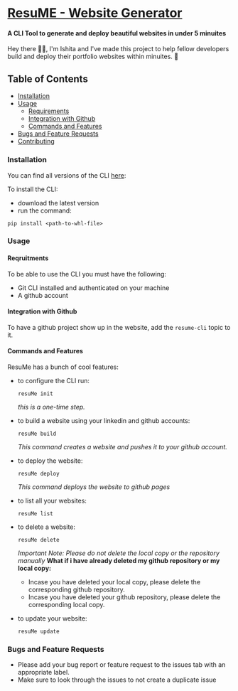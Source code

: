 # [ResuME - Website Generator ](https://github.com/ishita1805/ResuME)
#### **A CLI Tool to generate and deploy beautiful websites in under 5 minuites**

Hey there 👋🏽, I'm Ishita and I've made this project to help fellow developers build and deploy their portfolio websites within minuites. 🧁

## **Table of Contents**
- [Installation](#installation)
- [Usage](#usage)
    - [Requirements](#requirements)
    - [Integration with Github](#integration-with-github)
    - [Commands and Features](#commands-and-features)
- [Bugs and Feature Requests](#bugs-and-feature-requests)
- [Contributing](https://github.com/ishita1805/ResuME/blob/main/CONTRIBUTING.md)


### **Installation**

You can find all versions of the CLI [here](https://github.com/ishita1805/resuMe/dist):

To install the CLI:
- download the latest version
- run the command:
```
pip install <path-to-whl-file>
```
### **Usage**

#### **Reqruitments**
To be able to use the CLI you must have the following:
- Git CLI installed and authenticated on your machine
- A github account

#### **Integration with Github**
To have a github project show up in the website, add the `resume-cli` topic to it.

#### **Commands and Features**
ResuMe has a bunch of cool features:
- to configure the CLI run: 
    ```
    resuMe init
    ```
    *this is a one-time step.*


- to build a website using your linkedin and github accounts:
    ```
    resuMe build
    ```
    *This command creates a website and pushes it to your github account.*


- to deploy the website:
    ```
    resuMe deploy
    ```
    *This command deploys the website to github pages*


- to list all your websites:
    ```
    resuMe list
    ```


- to delete a website:
    ```
    resuMe delete
    ```
    *Important Note: Please do not delete the local copy or the repository manually*
    **What if i have already deleted my github repository or my local copy:**
    - Incase you have deleted your local copy, please delete the corresponding github repository.
    - Incase you have deleted your github repository, please delete the corresponding local copy.

- to update your website:
    ```
    resuMe update
    ```

### **Bugs and Feature Requests**
- Please add your bug report or feature request to the issues tab with an appropriate label.
- Make sure to look through the issues to not create a duplicate issue

